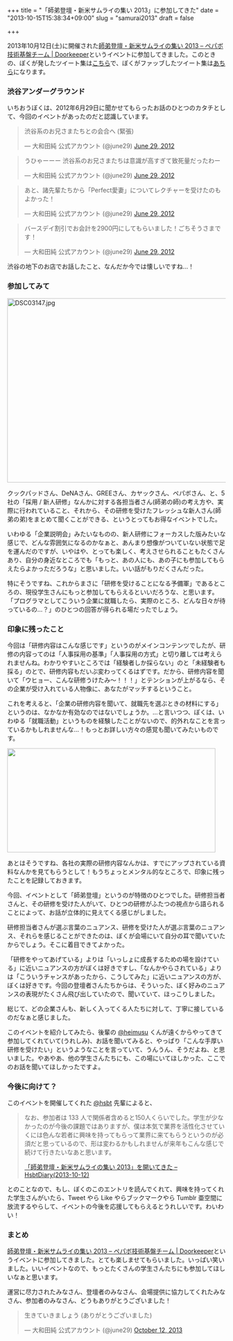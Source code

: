 +++
title = "「師弟登壇・新米サムライの集い 2013」に参加してきた"
date = "2013-10-15T15:38:34+09:00"
slug = "samurai2013"
draft = false

+++

<p>2013年10月12日(土)に開催された<a href="http://kiban.doorkeeper.jp/events/5291" title="http://kiban.doorkeeper.jp/events/5291">師弟登壇・新米サムライの集い 2013 &#8211; ペパボ技術基盤チーム | Doorkeeper</a>というイベントに参加してきました。このときの、ぼくが発したツイート集は<a href="http://twilog.org/june29/search?word=samurai2013&amp;ao=a&amp;order=asc" title="http://twilog.org/june29/search?word=samurai2013&amp;ao=a&amp;order=asc">こちら</a>で、ぼくがファッブしたツイート集は<a href="http://favolog.org/june29/tag-samurai2013/asc" title="http://favolog.org/june29/tag-samurai2013/asc">あちら</a>になります。</p>
<h3>渋谷アンダーグラウンド</h3>
<p>いちおうぼくは、2012年6月29日に聞かせてもらったお話のひとつのカタチとして、今回のイベントがあったのだと認識しています。</p>
<blockquote class="twitter-tweet">
<p>渋谷系のお兄さまたちとの会合へ (緊張)</p>
<p>—  大和田純 公式アカウント (@june29) <a href="https://twitter.com/june29/statuses/218654649278935040" title="https://twitter.com/june29/statuses/218654649278935040">June 29, 2012</a></p></blockquote>
<blockquote class="twitter-tweet">
<p>うひゃーーー 渋谷系のお兄さまたちは意識が高すぎて致死量だったわー</p>
<p>—  大和田純 公式アカウント (@june29) <a href="https://twitter.com/june29/statuses/218715716138962945" title="https://twitter.com/june29/statuses/218715716138962945">June 29, 2012</a></p></blockquote>
<blockquote class="twitter-tweet">
<p>あと、諸先輩たちから「Perfect愛妻」についてレクチャーを受けたのもよかった！</p>
<p>—  大和田純 公式アカウント (@june29) <a href="https://twitter.com/june29/statuses/218716002735751168" title="https://twitter.com/june29/statuses/218716002735751168">June 29, 2012</a></p></blockquote>
<blockquote class="twitter-tweet">
<p>バースデイ割引でお会計を2900円にしてもらいました！ごちそうさまです！</p>
<p>—  大和田純 公式アカウント (@june29) <a href="https://twitter.com/june29/statuses/218716424858910720" title="https://twitter.com/june29/statuses/218716424858910720">June 29, 2012</a></p></blockquote>
<p>渋谷の地下のお店でお話したこと、なんだか今では懐しいですね…！</p>
<h3>参加してみて</h3>
<p><a href="http://www.flickr.com/photos/hsbt/10235205073/" title="http://www.flickr.com/photos/hsbt/10235205073/"><img src="http://farm9.staticflickr.com/8119/10235205073_7f6e9e2c0f_z.jpg" width="640" height="425" alt="DSC03147.jpg"></a></p>
<p>クックパッドさん、DeNAさん、GREEさん、カヤックさん、ペパボさん、と、5社の「採用 / 新人研修」なんかに対する各担当者さん(師弟の師)の考え方や、実際に行われていること、それから、その研修を受けたフレッシュな新人さん(師弟の弟)をまとめて聞くことができる、というとってもお得なイベントでした。</p>
<p>いわゆる「企業説明会」みたいなものの、新人研修にフォーカスした版みたいな感じで、どんな雰囲気になるのかなぁと、あんまり想像がついていない状態で足を運んだのですが、いやはや、とっても楽しく、考えさせられることもたくさんあり、自分の身近なところでも「もっと、あの人にも、あの子にも参加してもらえたらよかっただろうな」と思いました。いい話がもりだくさんだった。</p>
<p>特にそうですね、これからまさに「研修を受けることになる予備軍」であるところの、現役学生さんにもっと参加してもらえるといいだろうな、と思います。「プログラマとしてこういう企業に就職したら、実際のところ、どんな日々が待っているの…？」のひとつの回答が得られる場だったでしょう。</p>
<h3>印象に残ったこと</h3>
<p>今回は「研修内容はこんな感じです」というのがメインコンテンツでしたが、研修の内容ってのは「人事採用の基準」「人事採用の方式」と切り離しては考えられませんね。わかりやすいところでは「経験者しか採らない」のと「未経験者も採る」のとで、研修内容もだいぶ変わってくるはずです。だから、研修内容を聞いて「ウヒョー、こんな研修うけたみ〜！！！」とテンションが上がるなら、その企業が受け入れている人物像に、あなたがマッチするということ。</p>
<p>これを考えると、「企業の研修内容を聞いて、就職先を選ぶときの材料にする」というのは、なかなか有効なのではないでしょうか。…と言いつつ、ぼくは、いわゆる「就職活動」というものを経験したことがないので、的外れなことを言っているかもしれませんな…！もっとお詳しい方々の感覚も聞いてみたいものです。</p>
<p><img src="http://24.media.tumblr.com/9ce40ac55314f9f4b031fd31de5003f1/tumblr_mujme5L0WF1qz6ryto2_r1_500.gif" alt="" width="480" height="240"></p>
<p>あとはそうですね、各社の実際の研修内容なんかは、すでにアップされている資料なんかを見てもらうとして！もうちょっとメンタル的なところで、印象に残ったことを記録しておきます。</p>
<p>今回、イベントとして「師弟登壇」というのが特徴のひとつでした。研修担当者さんと、その研修を受けた人がいて、ひとつの研修がふたつの視点から語られることによって、お話が立体的に見えてくる感じがしました。</p>
<p>研修担当者さんが選ぶ言葉のニュアンス、研修を受けた人が選ぶ言葉のニュアンス、それらを感じることができたのは、ぼくが会場にいて自分の耳で聞いていたからでしょう。そこに着目できてよかった。</p>
<p>「研修をやってあげている」よりは「いっしょに成長するための場を設けている」に近いニュアンスの方がぼくは好きですし、「なんかやらされている」よりは「こういうチャンスがあったから、こうしてみた」に近いニュアンスの方が、ぼくは好きです。今回の登壇者さんたちからは、そういった、ぼく好みのニュアンスの表現がたくさん飛び出していたので、聞いていて、ほっこりしました。</p>
<p>総じて、どの企業さんも、新しく入ってくる人たちに対して、丁寧に接しているのだなぁと感じました。</p>
<p>このイベントを紹介してみたら、後輩の <a href="https://twitter.com/heimusu" title="https://twitter.com/heimusu">@heimusu</a> くんが遠くからやってきて参加してくれていて(うれしみ)、お話を聞いてみると、やっぱり「こんな手厚い研修を受けたい」というようなことを言っていて、うんうん、そうだよね、と思いました。やあやあ、他の学生さんたちにも、この場にいてほしかった、ここでのお話を聞いてほしかったですよ。</p>
<h3>今後に向けて？</h3>
<p>このイベントを開催してくれた <a href="https://twitter.com/hsbt" title="https://twitter.com/hsbt">@hsbt</a> 先輩によると、</p>
<blockquote><p>
なお、参加者は 133 人で関係者含めると150人くらいでした。学生が少なかったのが今後の課題ではありますが、僕は本気で業界を活性化させていくには色んな若者に興味を持ってもらって業界に来てもらうというのが必須だと思っているので、形は変わるかもしれませんが来年もこんな感じで続けて行きたいなあと思います。</p>
<p><a class="quote" href="http://www.hsbt.org/diary/20131012.html#p01" title="http://www.hsbt.org/diary/20131012.html#p01">「師弟登壇・新米サムライの集い 2013」を開いてきた &#8211; HsbtDiary(2013-10-12)</a>
</p></blockquote>
<p>とのことなので、もし、ぼくのこのエントリを読んでくれて、興味を持ってくれた学生さんがいたら、Tweet やら Like やらブックマークやら Tumblr 亜空間に放流するやらして、イベントの今後を応援してもらえるとうれしいです。わいわい！</p>
<h3>まとめ</h3>
<p><a href="http://kiban.doorkeeper.jp/events/5291" title="http://kiban.doorkeeper.jp/events/5291">師弟登壇・新米サムライの集い 2013 &#8211; ペパボ技術基盤チーム | Doorkeeper</a>というイベントに参加してきました。とても楽しませてもらいました。いっぱい笑いました。いいイベントなので、もっとたくさんの学生さんたちにも参加してほしいなぁと思います。</p>
<p>運営に尽力されたみなさん、登壇者のみなさん、会場提供に協力してくれたみなさん、参加者のみなさん、どうもありがとうございました！</p>
<blockquote class="twitter-tweet">
<p>生きていきましょう (ありがとうございました)</p>
<p>—  大和田純 公式アカウント (@june29) <a href="https://twitter.com/june29/statuses/388927785885900800" title="https://twitter.com/june29/statuses/388927785885900800">October 12, 2013</a></p></blockquote>
<p><script async="" src="//platform.twitter.com/widgets.js" charset="utf-8"></script></p>
